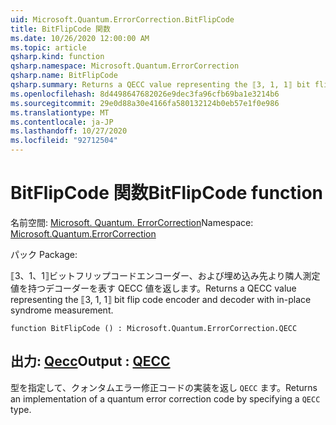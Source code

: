 ```yaml
---
uid: Microsoft.Quantum.ErrorCorrection.BitFlipCode
title: BitFlipCode 関数
ms.date: 10/26/2020 12:00:00 AM
ms.topic: article
qsharp.kind: function
qsharp.namespace: Microsoft.Quantum.ErrorCorrection
qsharp.name: BitFlipCode
qsharp.summary: Returns a QECC value representing the ⟦3, 1, 1⟧ bit flip code encoder and decoder with in-place syndrome measurement.
ms.openlocfilehash: 8d4498647682026e9dec3fa96cfb69ba1e3214b6
ms.sourcegitcommit: 29e0d88a30e4166fa580132124b0eb57e1f0e986
ms.translationtype: MT
ms.contentlocale: ja-JP
ms.lasthandoff: 10/27/2020
ms.locfileid: "92712504"
---
```

# <a name="bitflipcode-function"></a><span data-ttu-id="15470-102">BitFlipCode 関数</span><span class="sxs-lookup"><span data-stu-id="15470-102">BitFlipCode function</span></span>

<span data-ttu-id="15470-103">名前空間: [Microsoft. Quantum. ErrorCorrection](xref:Microsoft.Quantum.ErrorCorrection)</span><span class="sxs-lookup"><span data-stu-id="15470-103">Namespace: [Microsoft.Quantum.ErrorCorrection](xref:Microsoft.Quantum.ErrorCorrection)</span></span>

<span data-ttu-id="15470-104">パック [](https://nuget.org/packages/)</span><span class="sxs-lookup"><span data-stu-id="15470-104">Package: [](https://nuget.org/packages/)</span></span>


<span data-ttu-id="15470-105">⟦3、1、1⟧ビットフリップコードエンコーダー、および埋め込み先より隣人測定値を持つデコーダーを表す QECC 値を返します。</span><span class="sxs-lookup"><span data-stu-id="15470-105">Returns a QECC value representing the ⟦3, 1, 1⟧ bit flip code encoder and decoder with in-place syndrome measurement.</span></span>

```qsharp
function BitFlipCode () : Microsoft.Quantum.ErrorCorrection.QECC
```


## <a name="output--qecc"></a><span data-ttu-id="15470-106">出力: [Qecc](xref:Microsoft.Quantum.ErrorCorrection.QECC)</span><span class="sxs-lookup"><span data-stu-id="15470-106">Output : [QECC](xref:Microsoft.Quantum.ErrorCorrection.QECC)</span></span>

<span data-ttu-id="15470-107">型を指定して、クォンタムエラー修正コードの実装を返し `QECC` ます。</span><span class="sxs-lookup"><span data-stu-id="15470-107">Returns an implementation of a quantum error correction code by specifying a `QECC` type.</span></span>
